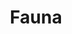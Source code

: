 ---
facebook: https://facebook.com/faunadb
linkedin: https://linkedin.com/company/faunadb
logohandle: fauna
sort: fauna
title: Fauna
twitter: https://x.com/fauna
website: https://fauna.com/
---